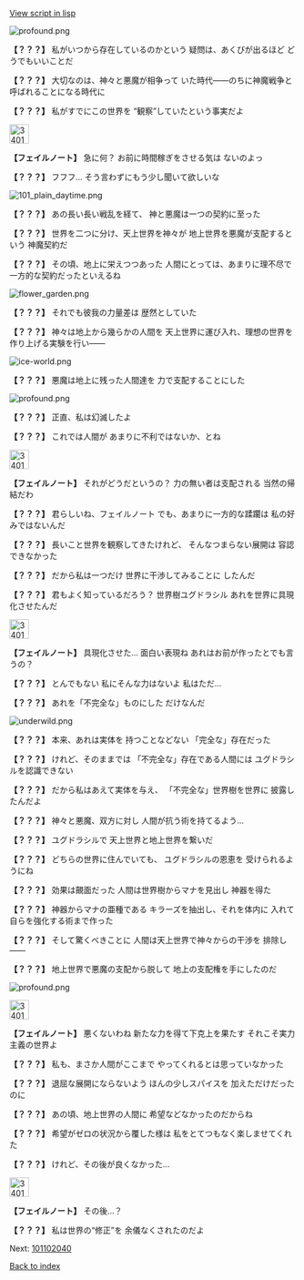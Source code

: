 [View script in lisp](../scripts/101102030.txt)

![profound.png](../images/backgrounds/profound.png)

**【？？？】**
私がいつから存在しているのかという
疑問は、あくびが出るほど
どうでもいいことだ

**【？？？】**
大切なのは、神々と悪魔が相争って
いた時代――のちに神魔戦争と
呼ばれることになる時代に

**【？？？】**
私がすでにこの世界を
“観察”していたという事実だよ

<img src="../images/units/3401911.png" alt="3401911.png" height="34"/>

**【フェイルノート】**
急に何？
お前に時間稼ぎをさせる気は
ないのよっ

**【？？？】**
フフフ…
そう言わずにもう少し聞いて欲しいな

![101_plain_daytime.png](../images/backgrounds/101_plain_daytime.png)

**【？？？】**
あの長い長い戦乱を経て、
神と悪魔は一つの契約に至った

**【？？？】**
世界を二つに分け、天上世界を神々が
地上世界を悪魔が支配するという
神魔契約だ

**【？？？】**
その頃、地上に栄えつつあった
人間にとっては、あまりに理不尽で
一方的な契約だったといえるね

![flower_garden.png](../images/backgrounds/flower_garden.png)

**【？？？】**
それでも彼我の力量差は
歴然としていた

**【？？？】**
神々は地上から幾らかの人間を
天上世界に運び入れ、理想の世界を
作り上げる実験を行い――

![ice-world.png](../images/backgrounds/ice-world.png)

**【？？？】**
悪魔は地上に残った人間達を
力で支配することにした

![profound.png](../images/backgrounds/profound.png)

**【？？？】**
正直、私は幻滅したよ

**【？？？】**
これでは人間が
あまりに不利ではないか、とね

<img src="../images/units/3401911.png" alt="3401911.png" height="34"/>

**【フェイルノート】**
それがどうだというの？
力の無い者は支配される
当然の帰結だわ

**【？？？】**
君らしいね、フェイルノート
でも、あまりに一方的な蹂躙は
私の好みではないんだ

**【？？？】**
長いこと世界を観察してきたけれど、
そんなつまらない展開は
容認できなかった

**【？？？】**
だから私は一つだけ
世界に干渉してみることに
したんだ

**【？？？】**
君もよく知っているだろう？
世界樹ユグドラシル
あれを世界に具現化させたんだ

<img src="../images/units/3401911.png" alt="3401911.png" height="34"/>

**【フェイルノート】**
具現化させた…
面白い表現ね
あれはお前が作ったとでも言うの？

**【？？？】**
とんでもない
私にそんな力はないよ
私はただ…

**【？？？】**
あれを「不完全な」ものにした
だけなんだ

![underwild.png](../images/backgrounds/underwild.png)

**【？？？】**
本来、あれは実体を
持つことなどない
「完全な」存在だった

**【？？？】**
けれど、そのままでは
「不完全な」存在である人間には
ユグドラシルを認識できない

**【？？？】**
だから私はあえて実体を与え、
「不完全な」世界樹を世界に
披露したんだよ

**【？？？】**
神々と悪魔、双方に対し
人間が抗う術を持てるよう…

**【？？？】**
ユグドラシルで
天上世界と地上世界を繋いだ

**【？？？】**
どちらの世界に住んでいても、
ユグドラシルの恩恵を
受けられるようにね

**【？？？】**
効果は覿面だった
人間は世界樹からマナを見出し
神器を得た

**【？？？】**
神器からマナの亜種である
キラーズを抽出し、それを体内に
入れて自らを強化する術まで作った

**【？？？】**
そして驚くべきことに
人間は天上世界で神々からの干渉を
排除し――

**【？？？】**
地上世界で悪魔の支配から脱して
地上の支配権を手にしたのだ

![profound.png](../images/backgrounds/profound.png)

<img src="../images/units/3401911.png" alt="3401911.png" height="34"/>

**【フェイルノート】**
悪くないわね
新たな力を得て下克上を果たす
それこそ実力主義の世界よ

**【？？？】**
私も、まさか人間がここまで
やってくれるとは思っていなかった

**【？？？】**
退屈な展開にならないよう
ほんの少しスパイスを
加えただけだったのに

**【？？？】**
あの頃、地上世界の人間に
希望などなかったのだからね

**【？？？】**
希望がゼロの状況から覆した様は
私をとてつもなく楽しませてくれた

**【？？？】**
けれど、その後が良くなかった…

<img src="../images/units/3401911.png" alt="3401911.png" height="34"/>

**【フェイルノート】**
その後…？

**【？？？】**
私は世界の“修正”を
余儀なくされたのだよ

Next: [101102040](101102040.md)

[Back to index](index.md)
